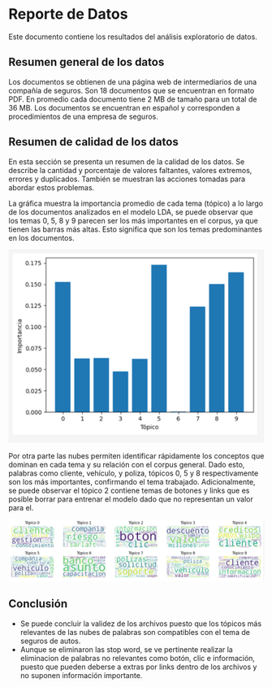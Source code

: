 # Reporte de Datos

Este documento contiene los resultados del análisis exploratorio de datos.

## Resumen general de los datos

Los documentos se obtienen de una página web de intermediarios de una compañía de seguros. 
Son 18 documentos que se encuentran en formato PDF. En promedio cada documento tiene 2 MB de tamaño para un total de 36 MB.
Los documentos se encuentran en español y corresponden a procedimientos de una empresa de seguros.

## Resumen de calidad de los datos

En esta sección se presenta un resumen de la calidad de los datos. Se describe la cantidad y porcentaje de valores faltantes, valores extremos, errores y duplicados. También se muestran las acciones tomadas para abordar estos problemas.

La gráfica muestra la importancia promedio de cada tema (tópico) a lo largo de los documentos analizados en el modelo LDA, se puede observar que los temas 0, 5, 8 y 9 parecen ser los más importantes en el corpus, ya que tienen las barras más altas. Esto significa que son los temas predominantes en los documentos.

![image](./Distribucion_topicos.png)


Por otra parte las nubes permiten identificar rápidamente los conceptos que dominan en cada tema y su relación con el corpus general. Dado esto, palabras como cliente, vehículo, y poliza, tópicos 0, 5 y 8 respectivamente son los más importantes, confirmando el tema trabajado.
Adicionalmente, se puede observar el tópico 2 contiene temas de botones y links que es posible borrar para entrenar el modelo dado que no representan un valor para el.

![image](./Nubes_palabras.png)

## Conclusión

- Se puede concluir la validez de los archivos puesto que los tópicos más relevantes de las nubes de palabras son compatibles con el tema de seguros de autos. 
- Aunque se eliminaron las stop word, se ve pertinente realizar la eliminacion de palabras no relevantes como botón, clic e información, puesto que pueden deberse a extras por links dentro de los archivos y no suponen información importante.


